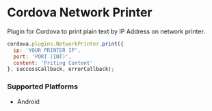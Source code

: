 # Cordova Network Printer

Plugin for Cordova to print plain text by IP Address on network printer.

```js
cordova.plugins.NetworkPrinter.print({
  ip: 'YOUR PRINTER IP',
  port: 'PORT (INT)',
  content: 'Priting Content'
}, successCallback, errorCallback);
```

### Supported Platforms

- Android
